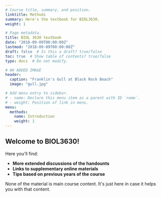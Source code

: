 ```yaml
---
# Course title, summary, and position.
linktitle: Methods
summary: Here's the textbook for BIOL3630.
weight: 1

# Page metadata.
title: BIOL 3630 textbook
date: "2018-09-09T00:00:00Z"
lastmod: "2018-09-09T00:00:00Z"
draft: false  # Is this a draft? true/false
toc: true  # Show table of contents? true/false
type: docs  # Do not modify.

# AH ADDED IMAGE
header:
  caption: "Franklin's Gull at Black Rock Beach"
  image: "gull.jpg"

# Add menu entry to sidebar.
# - name: Declare this menu item as a parent with ID `name`.
# - weight: Position of link in menu.
menu:
  methods:
    name: Introduction
    weight: 1
---
```


## Welcome to BIOL3630!

Here you'll find:

* **More extended discussions of the handounts**
* **Links to supplementary online materials**
* **Tips based on previous years of the course**

None of the material is main course content. It's just here in case it helps you with that content.
